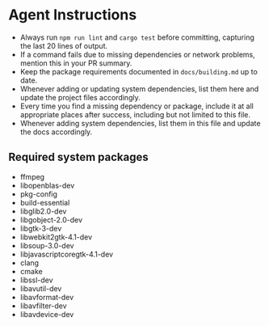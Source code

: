 # Agent Instructions

- Always run `npm run lint` and `cargo test` before committing, capturing the last 20 lines of output.
- If a command fails due to missing dependencies or network problems, mention this in your PR summary.
- Keep the package requirements documented in `docs/building.md` up to date.
- Whenever adding or updating system dependencies, list them here and update the project files accordingly.
- Every time you find a missing dependency or package, include it at all appropriate places after success, including but not limited to this file.
- Whenever adding system dependencies, list them in this file and update the docs accordingly.

## Required system packages
- ffmpeg
- libopenblas-dev
- pkg-config
- build-essential
- libglib2.0-dev
- libgobject-2.0-dev
- libgtk-3-dev
- libwebkit2gtk-4.1-dev
- libsoup-3.0-dev
- libjavascriptcoregtk-4.1-dev
- clang
- cmake
- libssl-dev
- libavutil-dev
- libavformat-dev
- libavfilter-dev
- libavdevice-dev
